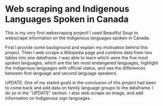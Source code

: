 # Web scraping and Indigenous Languages Spoken in Canada

This is my very first webscraping project! I used Beautiful Soup to webscrape information on the Indigenous languages spoken in Canada. 

First I provide some background and explain my motivation behind this project. Then I web scrape a Wikipedia page and combine data from two tables into one dataframe. I was able to learn which were the five most spoken languages, which are the ten most endangered languages, highlight the Indigenous languages with official status, and see the differences between first language and second language speakers.

UPDATE: One of my stated goals in the conclusion of this project had been to come back and add data on family language groups to the dataframe. I do so in the "UPDATE" section. I also web scrape an image, and add information on Indigenous sign languages.
